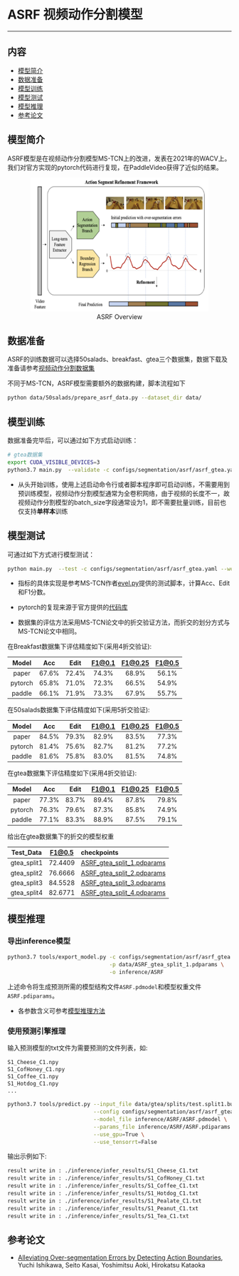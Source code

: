 <!---
[English](../../../en/model_zoo/segmentation/asrf.md) | 简体中文
-->
# ASRF 视频动作分割模型

---
## 内容

- [模型简介](#模型简介)
- [数据准备](#数据准备)
- [模型训练](#模型训练)
- [模型测试](#模型测试)
- [模型推理](#模型推理)
- [参考论文](#参考论文)

## 模型简介

ASRF模型是在视频动作分割模型MS-TCN上的改进，发表在2021年的WACV上。我们对官方实现的pytorch代码进行复现，在PaddleVideo获得了近似的结果。

<p align="center">
<img src="./images/asrf.png" height=300 width=400 hspace='10'/> <br />
ASRF Overview
</p>

## 数据准备

ASRF的训练数据可以选择50salads、breakfast、gtea三个数据集，数据下载及准备请参考[视频动作分割数据集](../../dataset/SegmentationDataset.md)

不同于MS-TCN，ASRF模型需要额外的数据构建，脚本流程如下
```bash
python data/50salads/prepare_asrf_data.py --dataset_dir data/
```

## 模型训练

数据准备完毕后，可以通过如下方式启动训练：

```bash
# gtea数据集
export CUDA_VISIBLE_DEVICES=3
python3.7 main.py  --validate -c configs/segmentation/asrf/asrf_gtea.yaml --seed 1538574472
```

- 从头开始训练，使用上述启动命令行或者脚本程序即可启动训练，不需要用到预训练模型，视频动作分割模型通常为全卷积网络，由于视频的长度不一，故视频动作分割模型的batch_size字段通常设为1，即不需要批量训练，目前也仅支持**单样本**训练

## 模型测试

可通过如下方式进行模型测试：

```bash
python main.py  --test -c configs/segmentation/asrf/asrf_gtea.yaml --weights=./output/ASRF/ASRF_split_1.pdparams
```

- 指标的具体实现是参考MS-TCN作者[evel.py](https://github.com/yabufarha/ms-tcn/blob/master/eval.py)提供的测试脚本，计算Acc、Edit和F1分数。

- pytorch的复现来源于官方提供的[代码库](https://github.com/yiskw713/asrf)

- 数据集的评估方法采用MS-TCN论文中的折交验证方法，而折交的划分方式与MS-TCN论文中相同。

在Breakfast数据集下评估精度如下(采用4折交验证):

| Model | Acc | Edit | F1@0.1 | F1@0.25 | F1@0.5 |
| :---: | :---: | :---: | :---: | :---: | :---: |
| paper | 67.6% | 72.4% | 74.3% | 68.9% | 56.1% |
| pytorch | 65.8% | 71.0% | 72.3% | 66.5% | 54.9% |
| paddle | 66.1% | 71.9% | 73.3% | 67.9% | 55.7% |

在50salads数据集下评估精度如下(采用5折交验证):

| Model | Acc | Edit | F1@0.1 | F1@0.25 | F1@0.5 |
| :---: | :---: | :---: | :---: | :---: | :---: |
| paper | 84.5% | 79.3% | 82.9% | 83.5% | 77.3% |
| pytorch | 81.4% | 75.6% | 82.7% | 81.2% | 77.2% |
| paddle | 81.6% | 75.8% | 83.0% | 81.5% | 74.8% |

在gtea数据集下评估精度如下(采用4折交验证):

| Model | Acc | Edit | F1@0.1 | F1@0.25 | F1@0.5 |
| :---: | :---: | :---: | :---: | :---: | :---: |
| paper | 77.3% | 83.7% | 89.4% | 87.8% | 79.8% |
| pytorch | 76.3% | 79.6% | 87.3% | 85.8% | 74.9% |
| paddle | 77.1% | 83.3% | 88.9% | 87.5% | 79.1% |

给出在gtea数据集下的折交的模型权重

Test_Data| F1@0.5 | checkpoints |
| :----: | :----: | :---- |
| gtea_split1 | 72.4409 | [ASRF_gtea_split_1.pdparams](https://videotag.bj.bcebos.com/PaddleVideo-release2.2/ASRF_gtea_split_1.pdparams) |
| gtea_split2 | 76.6666 | [ASRF_gtea_split_2.pdparams](https://videotag.bj.bcebos.com/PaddleVideo-release2.2/ASRF_gtea_split_2.pdparams) |
| gtea_split3 | 84.5528 | [ASRF_gtea_split_3.pdparams](https://videotag.bj.bcebos.com/PaddleVideo-release2.2/ASRF_gtea_split_3.pdparams) |
| gtea_split4 | 82.6771 | [ASRF_gtea_split_4.pdparams](https://videotag.bj.bcebos.com/PaddleVideo-release2.2/ASRF_gtea_split_4.pdparams) |


## 模型推理

### 导出inference模型

```bash
python3.7 tools/export_model.py -c configs/segmentation/asrf/asrf_gtea.yaml \
                                -p data/ASRF_gtea_split_1.pdparams \
                                -o inference/ASRF
```

上述命令将生成预测所需的模型结构文件`ASRF.pdmodel`和模型权重文件`ASRF.pdiparams`。

- 各参数含义可参考[模型推理方法](https://github.com/PaddlePaddle/PaddleVideo/blob/release/2.0/docs/zh-CN/start.md#2-%E6%A8%A1%E5%9E%8B%E6%8E%A8%E7%90%86)

### 使用预测引擎推理

输入预测模型的txt文件为需要预测的文件列表，如:
```
S1_Cheese_C1.npy
S1_CofHoney_C1.npy
S1_Coffee_C1.npy
S1_Hotdog_C1.npy
...
```

```bash
python3.7 tools/predict.py --input_file data/gtea/splits/test.split1.bundle \
                           --config configs/segmentation/asrf/asrf_gtea.yaml \
                           --model_file inference/ASRF/ASRF.pdmodel \
                           --params_file inference/ASRF/ASRF.pdiparams \
                           --use_gpu=True \
                           --use_tensorrt=False
```

输出示例如下:

```bash
result write in : ./inference/infer_results/S1_Cheese_C1.txt
result write in : ./inference/infer_results/S1_CofHoney_C1.txt
result write in : ./inference/infer_results/S1_Coffee_C1.txt
result write in : ./inference/infer_results/S1_Hotdog_C1.txt
result write in : ./inference/infer_results/S1_Pealate_C1.txt
result write in : ./inference/infer_results/S1_Peanut_C1.txt
result write in : ./inference/infer_results/S1_Tea_C1.txt
```


## 参考论文

- [Alleviating Over-segmentation Errors by Detecting Action Boundaries](https://arxiv.org/pdf/2007.06866v1.pdf), Yuchi Ishikawa, Seito Kasai, Yoshimitsu Aoki, Hirokatsu Kataoka
